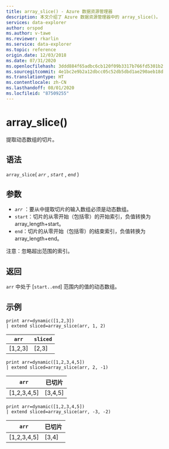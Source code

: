 ```yaml
---
title: array_slice() - Azure 数据资源管理器
description: 本文介绍了 Azure 数据资源管理器中的 array_slice()。
services: data-explorer
author: orspod
ms.author: v-tawe
ms.reviewer: rkarlin
ms.service: data-explorer
ms.topic: reference
origin.date: 12/03/2018
ms.date: 07/31/2020
ms.openlocfilehash: 3ddd884f65adbc6cb120f09b3317b766fd5301b2
ms.sourcegitcommit: 4e1bc2e9b2a12dbcc05c52db5dbd1ae290aeb18d
ms.translationtype: HT
ms.contentlocale: zh-CN
ms.lasthandoff: 08/01/2020
ms.locfileid: "87509255"
---
```

# <a name="array_slice"></a>array_slice()

提取动态数组的切片。

## <a name="syntax"></a>语法

`array_slice`( *`arr`* , *`start`* , *`end`* )

## <a name="arguments"></a>参数

* *`arr`* ：要从中提取切片的输入数组必须是动态数组。
* `start`：切片的从零开始（包括零）的开始索引，负值转换为 array_length+start。
* `end`：切片的从零开始（包括零）的结束索引，负值转换为 array_length+end。

注意：忽略超出范围的索引。

## <a name="returns"></a>返回

`arr` 中处于 [`start..end`] 范围内的值的动态数组。

## <a name="examples"></a>示例

<!-- csl: https://help.kusto.chinacloudapi.cn:443/Samples -->
```kusto
print arr=dynamic([1,2,3]) 
| extend sliced=array_slice(arr, 1, 2)
```
|`arr`|`sliced`|
|---|---|
|[1,2,3]|[2,3]|

<!-- csl: https://help.kusto.chinacloudapi.cn:443/Samples -->
```kusto
print arr=dynamic([1,2,3,4,5]) 
| extend sliced=array_slice(arr, 2, -1)
```
|`arr`|已切片|
|---|---|
|[1,2,3,4,5]|[3,4,5]|

<!-- csl: https://help.kusto.chinacloudapi.cn:443/Samples -->
```kusto
print arr=dynamic([1,2,3,4,5]) 
| extend sliced=array_slice(arr, -3, -2)
```
|`arr`|已切片|
|---|---|
|[1,2,3,4,5]|[3,4]|
